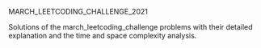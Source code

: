  MARCH_LEETCODING_CHALLENGE_2021
 
 
 Solutions of the march_leetcoding_challenge problems with their detailed explanation and the time and space complexity analysis.

